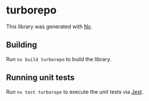 # turborepo

This library was generated with [Nx](https://nx.dev).

## Building

Run `nx build turborepo` to build the library.

## Running unit tests

Run `nx test turborepo` to execute the unit tests via [Jest](https://jestjs.io).
